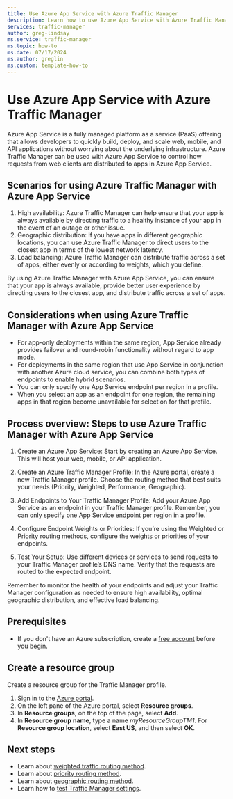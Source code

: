```yaml
---
title: Use Azure App Service with Azure Traffic Manager
description: Learn how to use Azure App Service with Azure Traffic Manager.
services: traffic-manager
author: greg-lindsay
ms.service: traffic-manager
ms.topic: how-to
ms.date: 07/17/2024
ms.author: greglin
ms.custom: template-how-to
---
```


# Use Azure App Service with Azure Traffic Manager

Azure App Service is a fully managed platform as a service (PaaS) offering that allows developers to quickly build, deploy, and scale web, mobile, and API applications without worrying about the underlying infrastructure. Azure Traffic Manager can be used with Azure App Service to control how requests from web clients are distributed to apps in Azure App Service.

## Scenarios for using Azure Traffic Manager with Azure App Service

1.	High availability: Azure Traffic Manager can help ensure that your app is always available by directing traffic to a healthy instance of your app in the event of an outage or other issue.
2.	Geographic distribution: If you have apps in different geographic locations, you can use Azure Traffic Manager to direct users to the closest app in terms of the lowest network latency.
3.	Load balancing: Azure Traffic Manager can distribute traffic across a set of apps, either evenly or according to weights, which you define.

By using Azure Traffic Manager with Azure App Service, you can ensure that your app is always available, provide better user experience by directing users to the closest app, and distribute traffic across a set of apps.

## Considerations when using Azure Traffic Manager with Azure App Service

* For app-only deployments within the same region, App Service already provides failover and round-robin functionality without regard to app mode.
* For deployments in the same region that use App Service in conjunction with another Azure cloud service, you can combine both types of endpoints to enable hybrid scenarios.
* You can only specify one App Service endpoint per region in a profile.
* When you select an app as an endpoint for one region, the remaining apps in that region become unavailable for selection for that profile.

## Process overview: Steps to use Azure Traffic Manager with Azure App Service

1.	Create an Azure App Service: Start by creating an Azure App Service. This will host your web, mobile, or API application. 



2.	Create an Azure Traffic Manager Profile: In the Azure portal, create a new Traffic Manager profile. Choose the routing method that best suits your needs (Priority, Weighted, Performance, Geographic).
3.	Add Endpoints to Your Traffic Manager Profile: Add your Azure App Service as an endpoint in your Traffic Manager profile. Remember, you can only specify one App Service endpoint per region in a profile.
4.	Configure Endpoint Weights or Priorities: If you’re using the Weighted or Priority routing methods, configure the weights or priorities of your endpoints.
5.	Test Your Setup: Use different devices or services to send requests to your Traffic Manager profile’s DNS name. Verify that the requests are routed to the expected endpoint.

Remember to monitor the health of your endpoints and adjust your Traffic Manager configuration as needed to ensure high availability, optimal geographic distribution, and effective load balancing.

## Prerequisites

* If you don't have an Azure subscription, create a [free account](https://azure.microsoft.com/free/?WT.mc_id=A261C142F) before you begin.

## Create a resource group

Create a resource group for the Traffic Manager profile.
1. Sign in to the [Azure portal](https://portal.azure.com).
2. On the left pane of the Azure portal, select **Resource groups**.
3. In **Resource groups**, on the top of the page, select **Add**.
4. In **Resource group name**, type a name *myResourceGroupTM1*. For **Resource group location**, select **East US**, and then select **OK**.


## Next steps

- Learn about [weighted traffic routing method](traffic-manager-configure-weighted-routing-method.md).
- Learn about [priority routing method](traffic-manager-configure-priority-routing-method.md).
- Learn about [geographic routing method](traffic-manager-configure-geographic-routing-method.md).
- Learn how to [test Traffic Manager settings](traffic-manager-testing-settings.md).
